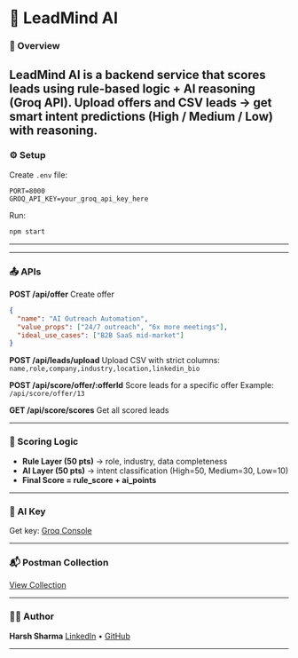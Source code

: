 

# 🧠 LeadMind AI

### 🚀 Overview

LeadMind AI is a backend service that scores leads using rule-based logic + AI reasoning (Groq API). Upload offers and CSV leads → get smart intent predictions (High / Medium / Low) with reasoning.
---

### ⚙️ Setup

Create `.env` file:

```
PORT=8000
GROQ_API_KEY=your_groq_api_key_here
```

Run:

```bash
npm start
```

---

---

### 📤 APIs

**POST /api/offer**
Create offer

```json
{
  "name": "AI Outreach Automation",
  "value_props": ["24/7 outreach", "6x more meetings"],
  "ideal_use_cases": ["B2B SaaS mid-market"]
}
```

**POST /api/leads/upload**
Upload CSV with strict columns:
`name,role,company,industry,location,linkedin_bio`

**POST /api/score/offer/:offerId**
Score leads for a specific offer
Example: `/api/score/offer/13`

**GET /api/score/scores**
Get all scored leads

---

### 🧮 Scoring Logic

* **Rule Layer (50 pts)** → role, industry, data completeness
* **AI Layer (50 pts)** → intent classification (High=50, Medium=30, Low=10)
* **Final Score = rule_score + ai_points**

---

### 🧠 AI Key

Get key: [Groq Console](https://console.groq.com/dashboard/metrics)

---

### 📬 Postman Collection

[View Collection](https://planetary-firefly-68128.postman.co/workspace/ReactNode-Sandbox~f0fb762f-6a16-475c-9fa3-136a687c5fa0/collection/30161518-dab7ee28-f04f-4e25-b0ef-d105b4765683?action=share&creator=30161518)

---

### 👨‍💻 Author

**Harsh Sharma**
[LinkedIn](https://www.linkedin.com/in/harshsharma3/) • [GitHub](https://github.com/Harshsharma836)

---